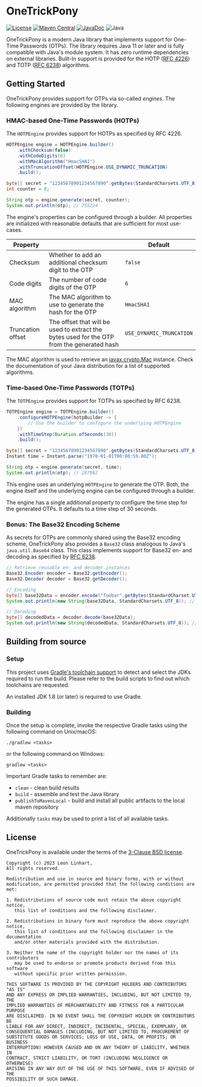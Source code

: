# OneTrickPony 

[![License](https://img.shields.io/badge/license-BSD-blue.svg?style=flat-square&label=License)](https://github.com/Osmerion/OneTrickPony/blob/master/LICENSE)
[![Maven Central](https://img.shields.io/maven-central/v/com.osmerion.onetrickpony/onetrickpony.svg?style=flat-square&label=Maven%20Central)](https://maven-badges.herokuapp.com/maven-central/com.osmerion.onetrickpony/onetrickpony)
[![JavaDoc](https://img.shields.io/maven-central/v/com.osmerion.onetrickpony/onetrickpony.svg?style=flat-square&label=JavaDoc&color=blue)](https://javadoc.io/doc/com.osmerion.onetrickpony/onetrickpony)
![Java](https://img.shields.io/badge/Java-11-green.svg?style=flat-square&color=b07219&logo=java)

OneTrickPony is a modern Java library that implements support for One-Time
Passwords (OTPs). The library requires Java 11 or later and is fully compatible
with Java's module system. It has zero runtime dependencies on external
libraries. Built-In support is provided for the HOTP ([RFC&nbsp;4226](https://www.rfc-editor.org/rfc/rfc4226))
and TOTP ([RFC&nbsp;6238](https://www.rfc-editor.org/rfc/rfc6238)) algorithms.


## Getting Started

OneTrickPony provides support for OTPs via so-called _engines_.
The following engines are provided by the library.

### HMAC-based One-Time Passwords (HOTPs)

The `HOTPEngine` provides support for HOTPs as specified by RFC 4226.

```java
HOTPEngine engine = HOTPEngine.builder()
    .withChecksum(false)
    .withCodeDigits(6)
    .withMacAlgorithm("HmacSHA1")
    .withTruncationOffset(HOTPEngine.USE_DYNAMIC_TRUNCATION)
    .build();

byte[] secret = "12345678901234567890".getBytes(StandardCharsets.UTF_8);
int counter = 0;

String otp = engine.generate(secret, counter);
System.out.println(otp); // 755224
```

The engine's properties can be configured through a builder. All properties are
initialized with reasonable defaults that are sufficient for most use-cases.

| Property          |                                                                                            | Default                  |
|-------------------|--------------------------------------------------------------------------------------------|--------------------------|
| Checksum          | Whether to add an additional checksum digit to the OTP                                     | `false`                  |
| Code digits       | The number of code digits of the OTP                                                       | `6`                      |
| MAC algorithm     | The MAC algorithm to use to generate the hash for the OTP                                  | `HmacSHA1`               |
| Truncation offset | The offset that will be used to extract the bytes used for the OTP from the generated hash | `USE_DYNAMIC_TRUNCATION` |

The MAC algorithm is used to retrieve an [javax.crypto.Mac](https://docs.oracle.com/en/java/javase/11/docs/api/java.base/javax/crypto/Mac.html)
instance. Check the documentation of your Java distribution for a list of
supported algorithms.


### Time-based One-Time Passwords (TOTPs)

The `TOTPEngine` provides support for TOTPs as specified by RFC 6238.

```java
TOTPEngine engine = TOTPEngine.builder()
    .configureHOTPEngine(hotpBuilder -> {
        // Use the builder to configure the underlying HOTPEngine
    })
    .withTimeStep(Duration.ofSeconds(30))
    .build();

byte[] secret = "12345678901234567890".getBytes(StandardCharsets.UTF_8);
Instant time = Instant.parse("1970-01-01T00:00:59.00Z");

String otp = engine.generate(secret, time);
System.out.println(otp); // 287082
```

This engine uses an underlying `HOTPEngine` to generate the OTP. Both, the
engine itself and the underlying engine can be configured through a builder.

The engine has a single additional property to configure the time step for the
generated OTPs. It defaults to a time step of 30&nbsp;seconds.


### Bonus: The Base32 Encoding Scheme

As secrets for OTPs are commonly shared using the Base32 encoding scheme,
OneTrickPony also provides a `Base32` class analogous to Java's
`java.util.Base64` class. This class implements support for Base32 en- and
decoding as specified by [RFC&nbsp;6238](https://www.rfc-editor.org/rfc/rfc4648).

```java
// Retrieve reusable en- and decoder instances
Base32.Encoder encoder = Base32.getEncoder();
Base32.Decoder decoder = Base32.getDecoder();

// Encoding
byte[] base32Data = encoder.encode("foobar".getBytes(StandardCharset.UTF_8));
System.out.println(new String(base32Data, StandardCharsets.UTF_8)); // MZXW6YTBOI======

// Decoding
byte[] decodedData = decoder.decode(base32Data);
System.out.println(new String(decodedData, StandardCharsets.UTF_8)); // foobar
```


## Building from source

### Setup

This project uses [Gradle's toolchain support](https://docs.gradle.org/8.2.1/userguide/toolchains.html)
to detect and select the JDKs required to run the build. Please refer to the
build scripts to find out which toolchains are requested.

An installed JDK 1.8 (or later) is required to use Gradle.

### Building

Once the setup is complete, invoke the respective Gradle tasks using the
following command on Unix/macOS:

    ./gradlew <tasks>

or the following command on Windows:

    gradlew <tasks>

Important Gradle tasks to remember are:
- `clean`                   - clean build results
- `build`                   - assemble and test the Java library
- `publishToMavenLocal`     - build and install all public artifacts to the
                              local maven repository

Additionally `tasks` may be used to print a list of all available tasks.


## License

OneTrickPony is available under the terms of the [3-Clause BSD license](https://spdx.org/licenses/BSD-3-Clause.html).

```
Copyright (c) 2023 Leon Linhart,
All rights reserved.

Redistribution and use in source and binary forms, with or without
modification, are permitted provided that the following conditions are met:

1. Redistributions of source code must retain the above copyright notice,
   this list of conditions and the following disclaimer.

2. Redistributions in binary form must reproduce the above copyright notice,
   this list of conditions and the following disclaimer in the documentation
   and/or other materials provided with the distribution.

3. Neither the name of the copyright holder nor the names of its contributors
   may be used to endorse or promote products derived from this software
   without specific prior written permission.

THIS SOFTWARE IS PROVIDED BY THE COPYRIGHT HOLDERS AND CONTRIBUTORS "AS IS"
AND ANY EXPRESS OR IMPLIED WARRANTIES, INCLUDING, BUT NOT LIMITED TO, THE
IMPLIED WARRANTIES OF MERCHANTABILITY AND FITNESS FOR A PARTICULAR PURPOSE
ARE DISCLAIMED. IN NO EVENT SHALL THE COPYRIGHT HOLDER OR CONTRIBUTORS BE
LIABLE FOR ANY DIRECT, INDIRECT, INCIDENTAL, SPECIAL, EXEMPLARY, OR
CONSEQUENTIAL DAMAGES (INCLUDING, BUT NOT LIMITED TO, PROCUREMENT OF
SUBSTITUTE GOODS OR SERVICES; LOSS OF USE, DATA, OR PROFITS; OR BUSINESS
INTERRUPTION) HOWEVER CAUSED AND ON ANY THEORY OF LIABILITY, WHETHER IN
CONTRACT, STRICT LIABILITY, OR TORT (INCLUDING NEGLIGENCE OR OTHERWISE)
ARISING IN ANY WAY OUT OF THE USE OF THIS SOFTWARE, EVEN IF ADVISED OF THE
POSSIBILITY OF SUCH DAMAGE.
```